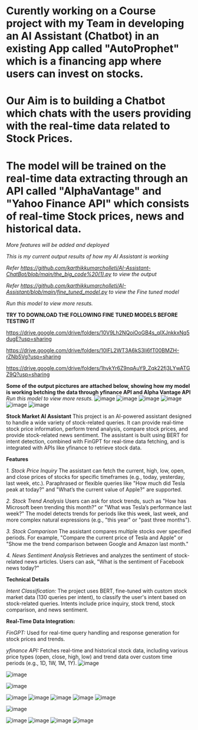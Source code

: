 # Curently working on a Course project with my Team in developing an AI Assistant (Chatbot) in an existing App called "AutoProphet" which is a financing app where users can invest on stocks.
# Our Aim is to building a Chatbot which chats with the users providing with the real-time data related to Stock Prices.
# The model will be trained on the real-time data extracting through an API called "AlphaVantage" and "Yahoo Finance API" which consists of real-time Stock prices, news and historical data.



*More features will be added and deployed*

*This is my current output results of how my AI Assistant is working*

*Refer https://github.com/karthikkumarcholleti/AI-Assistant-ChatBot/blob/main/the_big_code%20(1).py to view the output*

*Refer https://github.com/karthikkumarcholleti/AI-Assistant/blob/main/fine_tuned_model.py to view the Fine tuned model*

*Run this model to view more resuts.*

**TRY TO DOWNLOAD THE FOLLOWING FINE TUNED MODELS BEFORE TESTING IT**

https://drive.google.com/drive/folders/10V9Lh2NQoiOoGB4s_qIXJnkkxNq5dugE?usp=sharing

https://drive.google.com/drive/folders/10lFL2WT3A6kS3Ii6fT00BMZH-rZNb5Vg?usp=sharing

https://drive.google.com/drive/folders/1hykYr6Z9nqAuY9_Zqk22fj3LYwATGZ9Q?usp=sharing


**Some of the output picctures are attached below, showing how my model is working betching the data through yfinance API and Alpha Vantage API**
*Run this model to view more resuts.*
![image](https://github.com/user-attachments/assets/e2ddc91f-5738-409b-90e7-03e3c4c676ac)
![image](https://github.com/user-attachments/assets/86d219ef-74f3-488b-ab93-9a80872a801b)
![image](https://github.com/user-attachments/assets/a8d5e540-1e8f-4cd6-99b9-0305a0d07c1f)
![image](https://github.com/user-attachments/assets/b4fc3010-1827-42a0-b3fd-a047af47bf5c)
![image](https://github.com/user-attachments/assets/ef62c6ec-caf8-4b9e-ad33-f22a868c9ca1)
![image](https://github.com/user-attachments/assets/a41a09cb-6695-44a5-82cf-450028c12543)



**Stock Market AI Assistant**
This project is an AI-powered assistant designed to handle a wide variety of stock-related queries. It can provide real-time stock price information, perform trend analysis, compare stock prices, and provide stock-related news sentiment. The assistant is built using BERT for intent detection, combined with FinGPT for real-time data fetching, and is integrated with APIs like yfinance to retrieve stock data.

**Features**

*1. Stock Price Inquiry*
The assistant can fetch the current, high, low, open, and close prices of stocks for specific timeframes (e.g., today, yesterday, last week, etc.).
Paraphrased or flexible queries like "How much did Tesla peak at today?" and "What’s the current value of Apple?" are supported.

*2. Stock Trend Analysis*
Users can ask for stock trends, such as "How has Microsoft been trending this month?" or "What was Tesla’s performance last week?"
The model detects trends for periods like this week, last week, and more complex natural expressions (e.g., "this year" or "past three months").

*3. Stock Comparison*
The assistant compares multiple stocks over specified periods. For example, "Compare the current price of Tesla and Apple" or "Show me the trend comparison between Google and Amazon last month."

*4. News Sentiment Analysis*
Retrieves and analyzes the sentiment of stock-related news articles. Users can ask, "What is the sentiment of Facebook news today?"

**Technical Details**

*Intent Classification:*
The project uses BERT, fine-tuned with custom stock market data (130 queries per intent), to classify the user's intent based on stock-related queries.
Intents include price inquiry, stock trend, stock comparison, and news sentiment.

**Real-Time Data Integration:**

*FinGPT:*
Used for real-time query handling and response generation for stock prices and trends.

*yfinance API:*
Fetches real-time and historical stock data, including various price types (open, close, high, low) and trend data over custom time periods (e.g., 1D, 1W, 1M, 1Y).
![image](https://github.com/user-attachments/assets/6c8f38e3-272d-4d9b-8d82-7e66bd176f24)

![image](https://github.com/user-attachments/assets/206fdc41-62e1-4feb-a01e-b6c1aaca6186)

![image](https://github.com/user-attachments/assets/2916c610-ddab-4cbc-a46f-1cf7892ea1e2)

![image](https://github.com/user-attachments/assets/6918eb31-0090-4acb-9cb5-b373532aa0be)
![image](https://github.com/user-attachments/assets/3a5b91a5-98d9-41e6-98b1-04d47d1b4f0e)
![image](https://github.com/user-attachments/assets/ca8cb7dd-c710-4214-8224-37909a902a1c)
![image](https://github.com/user-attachments/assets/a4e2efcb-8022-4968-a0b6-a01b1c5cc8e1)
![image](https://github.com/user-attachments/assets/dd014e1d-c5cb-4a36-9cfb-17b7a5f5c7cf)

![image](https://github.com/user-attachments/assets/dd67fa58-4a3d-4c5b-808b-2c3cfdf3fe9b)

![image](https://github.com/user-attachments/assets/5f945061-ab1c-4117-8497-d68a80b07053)
![image](https://github.com/user-attachments/assets/597c38f0-db7f-46d0-b7d8-dd2e21fb2adc)
![image](https://github.com/user-attachments/assets/07f0ed2b-d236-4a45-9fac-1a726575e308)
![image](https://github.com/user-attachments/assets/d92021d5-3933-4e01-ac24-e086cbb75f4a)
